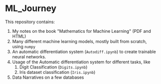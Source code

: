 # ML_Journey
This repository contains:
1. My notes on the book "Mathematics for Machine Learning" (PDF and HTML)
2. Many different machine learning models, mostly built from scratch, using `numpy`
3. An automatic differentiation system (`Autodiff.ipynb`) to create trainable neural networks.
4. Usage of the Automatic differentiation system for different tasks, like
   1. Digit Classification (`Digits.ipynb`)
   2. Iris dataset classification (`Iris.ipynb`)
6. Data Narratives on a few databases

